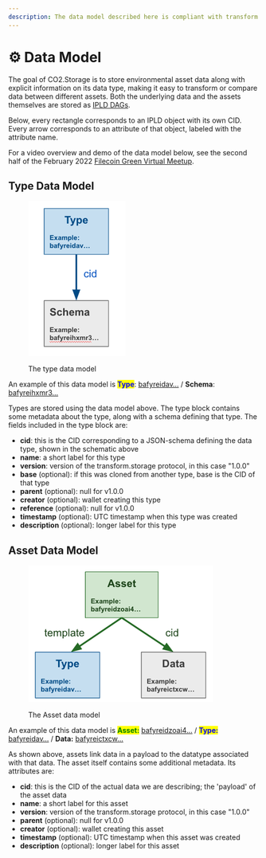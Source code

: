 ```yaml
---
description: The data model described here is compliant with transform.storage v1.0.0.
---
```


# ⚙ Data Model

The goal of CO2.Storage is to store environmental asset data along with explicit information on its data type, making it easy to transform or compare data between different assets. Both the underlying data and the assets themselves are stored as [IPLD DAGs](https://proto.school/course/ipld).&#x20;

Below, every rectangle corresponds to an IPLD object with its own CID. Every arrow corresponds to an attribute of that object, labeled with the attribute name.

For a video overview and demo of the data model below, see the second half of the February 2022 [Filecoin Green Virtual Meetup](https://www.youtube.com/watch?v=y76SP7tObas\&t=2071s).

## Type Data Model

<figure><img src="../.gitbook/assets/Screenshot 2023-02-22 at 5.44.54 PM.png" alt=""><figcaption><p>The type data model</p></figcaption></figure>

An example of this data model is <mark style="color:blue;">**Type**</mark>: [bafyreidav…](https://explore.ipld.io/#/explore/bafyreidavm5scus7dg75e2iu3ki5xc6onrbnrjyv4f7josvln2uwmo7p3u) / **Schema**: [bafyreihxmr3…](https://explore.ipld.io/#/explore/bafyreihxmr3djalvov5wbwyyk2jjswvbvirkmfhea5p6bynr7h7z7fqokm)

Types are stored using the data model above. The type block contains some metadata about the type, along with a schema defining that type. The fields included in the type block are:

* **cid**: this is the CID corresponding to a JSON-schema defining the data type, shown in the schematic above
* **name**: a short label for this type
* **version**: version of the transform.storage protocol, in this case "1.0.0"
* **base** (optional): if this was cloned from another type, base is the CID of that type
* **parent** (optional): null for v1.0.0
* **creator** (optional): wallet creating this type
* **reference** (optional): null for v1.0.0
* **timestamp** (optional): UTC timestamp when this type was created
* **description** (optional): longer label for this type

## Asset Data Model

<figure><img src="../.gitbook/assets/Screenshot 2023-02-22 at 6.03.19 PM.png" alt=""><figcaption><p>The Asset data model</p></figcaption></figure>

An example of this data model is <mark style="color:green;">**Asset:**</mark> [bafyreidzoai4…](https://explore.ipld.io/#/explore/bafyreidzoai4dm53ga6lb3mq6axt2s64uxh5x7zw4ey46rygt3jnwaw2mu) / <mark style="color:blue;">**Type:**</mark> [bafyreidav…](https://explore.ipld.io/#/explore/bafyreidavm5scus7dg75e2iu3ki5xc6onrbnrjyv4f7josvln2uwmo7p3u) / **Data:** [bafyreictxcw…](https://explore.ipld.io/#/explore/bafyreictxcwwmiymlp56zmkmk4dzdctvh645riqn2dvog44niu5hvo7nrm)

As shown above, assets link data in a payload to the datatype associated with that data. The asset itself contains some additional metadata. Its attributes are:

* **cid**: this is the CID of the actual data we are describing; the 'payload' of the asset data
* **name**: a short label for this asset
* **version**: version of the transform.storage protocol, in this case "1.0.0"
* **parent** (optional): null for v1.0.0
* **creator** (optional): wallet creating this asset
* **timestamp** (optional): UTC timestamp when this asset was created
* **description** (optional): longer label for this asset
